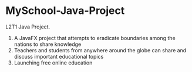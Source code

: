 # MySchool-Java-Project
L2T1 Java Project.

1. A JavaFX project that attempts to eradicate boundaries among the nations to share knowledge
2. Teachers and students from anywhere around the globe can share and discuss important educational topics
3. Launching free online education
